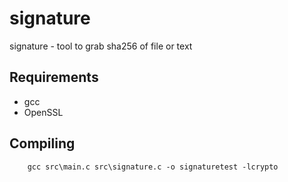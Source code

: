 # signature

signature - tool to grab sha256 of file or text

## Requirements
- gcc
- OpenSSL

## Compiling
        gcc src\main.c src\signature.c -o signaturetest -lcrypto
